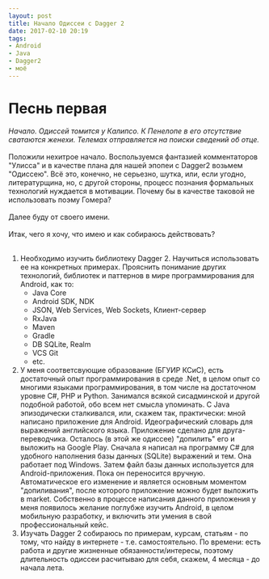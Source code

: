 ```yaml
---
layout: post
title: Начало Одиссеи с Dagger 2
date: 2017-02-10 20:19
tags:
- Android
- Java
- Dagger2
- моё
---
```


# Песнь первая<br>  
*Начало. Одиссей томится у Калипсо. К Пенелопе в его отсутствие сватаются женехи. Телемах отправляется на поиски сведений об отце.* <br><br> 
Положили нехитрое начало. Воспользуемся фантазией комментаторов "Улисса" и в качестве плана для нашей эпопеи с Dagger2 возьмем "Одиссею". Всё это, конечно, не серьезно, шутка, или, если угодно, литературщина, но, с другой стороны, процесс познания формальных технологий нуждается в мотивации. Почему бы в качестве таковой не использовать поэму Гомера?<br><br>
Далее буду от своего имени.<br><br>
Итак, чего я хочу, что имею и как собираюсь действовать?<br><br>
1. Необходимо изучить библиотеку Dagger 2. Научиться использовать ее на конкретных примерах. Прояснить понимание других технологий, библиотек и паттернов в мире программирования для Android, как то:
    - Java Core
    - Android SDK, NDK
    - JSON, Web Services, Web Sockets, Клиент-сервер
    - RxJava
    - Maven
    - Gradle
    - DB SQLite, Realm
    - VCS Git
    - etc.
2. У меня соответсвующие образование (БГУИР КСиС), есть достаточный опыт программирования в среде .Net, в целом опыт со многими языками программирования, в том числе на достаточном уровне С#, PHP и Python. Занимался всякой сисадминской и другой подобной работой, обо всем нет смысла упоминать. C Java эпизодически сталкивался, или, скажем так, практически: мной написано приложение для Android. Идеографический словарь для выражений английского языка. Приложение сделано для друга-переводчика. Осталось (в этой же одиссее) "допилить" его и выложить на Google Play. Сначала я написал на программу С# для удобного наполнения базы данных (SQLite) выражений и тем. Она работает под Windows. Затем файл базы данных используется для Android-приложения. Пока он переносится вручную. Автоматическое его изменение и является основным моментом "допиливания", после которого приложение можно будет выложить в market. Собственно в процессе написания данного приложения у меня появилось желание поглубже изучить Android, в целом мобильную разработку, и включить эти умения в свой профессиональный кейс.
3. Изучать Dagger 2 собираюсь по примерам, курсам, статьям - по тому, что найду в интернете - т.е. самостоятельно. По времени: есть работа и другие жизненные обязанности/интересы, поэтому длительность одиссеи расчитываю для себя, скажем, 4 месяца - до начала лета.


    

